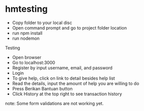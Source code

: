 # hmtesting

- Copy folder to your local disc
- Open command prompt and go to project folder location
- run npm install
- run nodemon

Testing
- Open browser
- Go to localhost:3000
- Register by input username, email, and password
- Login
- To give help, click on link to detail besides help list
- Read the details, input the amount of help you are willing to do
- Press Berikan Bantuan button
- Click History at the top right to see transaction history

note: Some form validations are not working yet.
